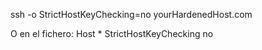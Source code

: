 ssh -o StrictHostKeyChecking=no yourHardenedHost.com


O en el fichero:
Host *
    StrictHostKeyChecking no
